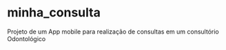 # minha_consulta
Projeto de um App mobile para realização de consultas em um consultório Odontológico
